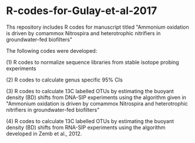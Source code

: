 # R-codes-for-Gulay-et-al-2017
Ths repository includes R codes for manuscript titled "Ammonium oxidation is driven by comammox Nitrospira and heterotrophic nitrifiers in groundwater-fed biofilters"

The following codes were developed:

(1) R codes to normalize sequence libraries from stable isotope probing experiments

(2) R codes to calculate genus specific 95% CIs

(3) R codes to calculate 13C labelled OTUs by estimating the buoyant density (BD) shifts from DNA-SIP experiments using the algorithm given in "Ammonium oxidation is driven by comammox Nitrospira and heterotrophic nitrifiers in groundwater-fed biofilters"

(4) R codes to calculate 13C labelled OTUs by estimating the buoyant density (BD) shifts from RNA-SIP experiments using the algorithm developed in Zemb et al., 2012.

